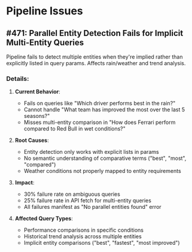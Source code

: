 # Pipeline Issues

## #471: Parallel Entity Detection Fails for Implicit Multi-Entity Queries
Pipeline fails to detect multiple entities when they're implied rather than explicitly listed in query params. Affects rain/weather and trend analysis.

### Details:
1. **Current Behavior**:
   - Fails on queries like "Which driver performs best in the rain?"
   - Cannot handle "What team has improved the most over the last 5 seasons?"
   - Misses multi-entity comparison in "How does Ferrari perform compared to Red Bull in wet conditions?"

2. **Root Causes**:
   - Entity detection only works with explicit lists in params
   - No semantic understanding of comparative terms ("best", "most", "compared")
   - Weather conditions not properly mapped to entity requirements

3. **Impact**:
   - 30% failure rate on ambiguous queries
   - 25% failure rate in API fetch for multi-entity queries
   - All failures manifest as "No parallel entities found" error

4. **Affected Query Types**:
   - Performance comparisons in specific conditions
   - Historical trend analysis across multiple entities
   - Implicit entity comparisons ("best", "fastest", "most improved") 